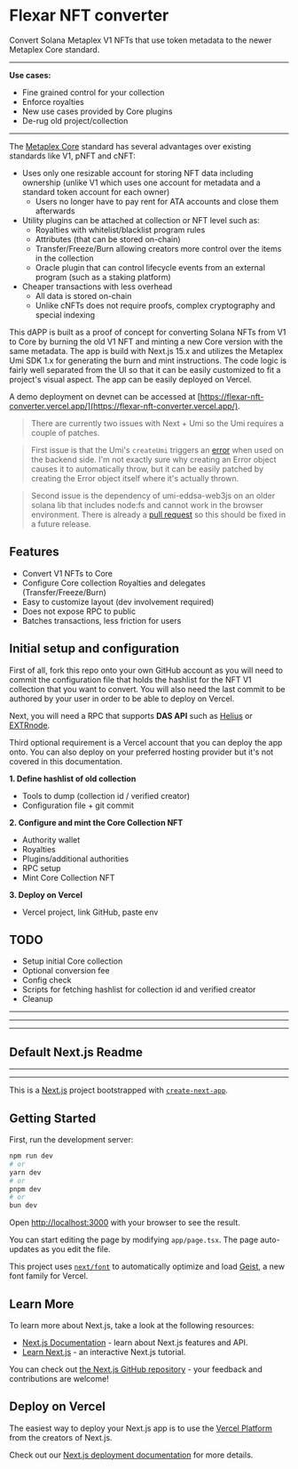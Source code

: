 # Flexar NFT converter

Convert Solana Metaplex V1 NFTs that use token metadata to the newer Metaplex Core standard.

---
**Use cases:**
- Fine grained control for your collection 
- Enforce royalties
- New use cases provided by Core plugins
- De-rug old project/collection

---
The [Metaplex Core](https://developers.metaplex.com/core) standard has several advantages over existing standards like V1, pNFT and cNFT:
- Uses only one resizable account for storing NFT data including ownership (unlike V1 which uses one account for metadata and a standard token account for each owner)
  - Users no longer have to pay rent for ATA accounts and close them afterwards
- Utility plugins can be attached at collection or NFT level such as:
  - Royalties with whitelist/blacklist program rules
  - Attributes (that can be stored on-chain)
  - Transfer/Freeze/Burn allowing creators more control over the items in the collection
  - Oracle plugin that can control lifecycle events from an external program (such as a staking platform)
- Cheaper transactions with less overhead
  - All data is stored on-chain
  - Unlike cNFTs does not require proofs, complex cryptography and special indexing

This dAPP is built as a proof of concept for converting Solana NFTs from V1 to Core by burning the old V1 NFT and minting a new Core version with the same metadata. The app is build with Next.js 15.x and utilizes the Metaplex Umi SDK 1.x for generating the burn and mint instructions. The code logic is fairly well separated from the UI so that it can be easily customized to fit a project's visual aspect. The app can be easily deployed on Vercel.

A demo deployment on devnet can be accessed at [https://flexar-nft-converter.vercel.app/](https://flexar-nft-converter.vercel.app/).

> There are currently two issues with Next + Umi so the Umi requires a couple of patches.

> First issue is that the Umi's `createUmi` triggers an [error](https://github.com/metaplex-foundation/umi/blob/5103ef6f820145f6f76ec29091afad5a6595aec3/packages/umi/src/Signer.ts#L130) when used on the backend side. I'm not exactly sure why creating an Error object causes it to automatically throw, but it can be easily patched by creating the Error object itself where it's actually thrown.

> Second issue is the dependency of umi-eddsa-web3js on an older solana lib that includes node:fs and cannot work in the browser environment. There is already a [pull request](https://github.com/metaplex-foundation/umi/pull/163/files) so this should be fixed in a future release.

## Features

- Convert V1 NFTs to Core
- Configure Core collection Royalties and delegates (Transfer/Freeze/Burn)
- Easy to customize layout (dev involvement required)
- Does not expose RPC to public
- Batches transactions, less friction for users

## Initial setup and configuration

First of all, fork this repo onto your own GitHub account as you will need to commit the configuration file that holds the hashlist for the NFT V1 collection that you want to convert. You will also need the last commit to be authored by your user in order to be able to deploy on Vercel.

Next, you will need a RPC that supports **DAS API** such as [Helius](https://www.helius.dev/) or [EXTRnode](https://extrnode.com/).

Third optional requirement is a Vercel account that you can deploy the app onto. You can also deploy on your preferred hosting provider but it's not covered in this documentation.

**1. Define hashlist of old collection**
- Tools to dump (collection id / verified creator)
- Configuration file + git commit

**2. Configure and mint the Core Collection NFT**
- Authority wallet
- Royalties
- Plugins/additional authorities
- RPC setup
- Mint Core Collection NFT

**3. Deploy on Vercel**
- Vercel project, link GitHub, paste env


## TODO
- Setup initial Core collection
- Optional conversion fee
- Config check
- Scripts for fetching hashlist for collection id and verified creator
- Cleanup


---
---
---
Default Next.js Readme
---
---
---

This is a [Next.js](https://nextjs.org) project bootstrapped with [`create-next-app`](https://nextjs.org/docs/app/api-reference/cli/create-next-app).

## Getting Started

First, run the development server:

```bash
npm run dev
# or
yarn dev
# or
pnpm dev
# or
bun dev
```

Open [http://localhost:3000](http://localhost:3000) with your browser to see the result.

You can start editing the page by modifying `app/page.tsx`. The page auto-updates as you edit the file.

This project uses [`next/font`](https://nextjs.org/docs/app/building-your-application/optimizing/fonts) to automatically optimize and load [Geist](https://vercel.com/font), a new font family for Vercel.

## Learn More

To learn more about Next.js, take a look at the following resources:

- [Next.js Documentation](https://nextjs.org/docs) - learn about Next.js features and API.
- [Learn Next.js](https://nextjs.org/learn) - an interactive Next.js tutorial.

You can check out [the Next.js GitHub repository](https://github.com/vercel/next.js) - your feedback and contributions are welcome!

## Deploy on Vercel

The easiest way to deploy your Next.js app is to use the [Vercel Platform](https://vercel.com/new?utm_medium=default-template&filter=next.js&utm_source=create-next-app&utm_campaign=create-next-app-readme) from the creators of Next.js.

Check out our [Next.js deployment documentation](https://nextjs.org/docs/app/building-your-application/deploying) for more details.
